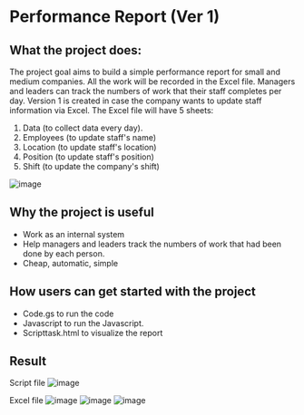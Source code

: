 # Performance Report (Ver 1)

## What the project does:
The project goal aims to build a simple performance report for small and medium companies. All the work will be recorded in the Excel file. Managers and leaders can track the numbers of work that their staff completes per day.
Version 1 is created in case the company wants to update staff information via Excel. The Excel file will have 5 sheets: 
1. Data (to collect data every day). 
2. Employees (to update staff's name)
3. Location (to update staff's location)
4. Position (to update staff's position)
5. Shift (to update the company's shift)

![image](https://github.com/dohangha/Perfomance-Report/assets/108347421/804bc661-39e2-4478-8413-2df8b9293c3c)


## Why the project is useful
- Work as an internal system
- Help managers and leaders track the numbers of work that had been done by each person.
- Cheap, automatic, simple

## How users can get started with the project
- Code.gs to run the code
- Javascript to run the Javascript.
- Scripttask.html to visualize the report

## Result
Script file 
![image](https://github.com/dohangha/Perfomance-Report/assets/108347421/4579c14c-07f3-4898-b46b-12cf20711851)


Excel file 
![image](https://github.com/dohangha/Perfomance-Report/assets/108347421/902e21e8-18ca-41ad-ae91-7dfbff7d03ea)
![image](https://github.com/dohangha/Perfomance-Report/assets/108347421/78af6c00-99d6-494a-bbd4-c51a4a34134d)
![image](https://github.com/dohangha/Perfomance-Report/assets/108347421/b08bee1d-5349-417f-a8e6-f87f3598ca7b)




